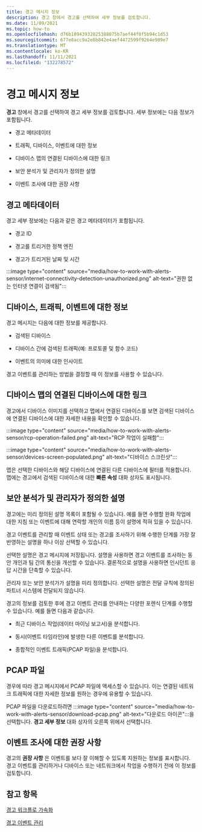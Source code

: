 ```yaml
---
title: 경고 메시지 정보
description: 경고 창에서 경고를 선택하여 세부 정보를 검토합니다.
ms.date: 11/09/2021
ms.topic: how-to
ms.openlocfilehash: d76b10943932825388075b7aef44f0f5b94c1d53
ms.sourcegitcommit: 677e8acc9a2e8b842e4aef4472599f9264e989e7
ms.translationtype: MT
ms.contentlocale: ko-KR
ms.lasthandoff: 11/11/2021
ms.locfileid: "132278572"
---
```

# <a name="about-alert-messages"></a>경고 메시지 정보

**경고** 창에서 경고를 선택하여 경고 세부 정보를 검토합니다. 세부 정보에는 다음 정보가 포함됩니다.

- 경고 메타데이터

- 트래픽, 디바이스, 이벤트에 대한 정보

- 디바이스 맵의 연결된 디바이스에 대한 링크

- 보안 분석가 및 관리자가 정의한 설명

- 이벤트 조사에 대한 권장 사항

## <a name="alert-metadata"></a>경고 메타데이터

경고 세부 정보에는 다음과 같은 경고 메타데이터가 포함됩니다.

  - 경고 ID

  - 경고를 트리거한 정책 엔진

  - 경고가 트리거된 날짜 및 시간

:::image type="content" source="media/how-to-work-with-alerts-sensor/internet-connectivity-detection-unauthorized.png" alt-text="권한 없는 인터넷 연결이 검색됨":::

## <a name="information-about-devices-traffic-and-the-event"></a>디바이스, 트래픽, 이벤트에 대한 정보

경고 메시지는 다음에 대한 정보를 제공합니다.

  - 검색된 디바이스

  - 디바이스 간에 검색된 트래픽(예: 프로토콜 및 함수 코드)

  - 이벤트의 의미에 대한 인사이트

경고 이벤트를 관리하는 방법을 결정할 때 이 정보를 사용할 수 있습니다.

## <a name="links-to-connected-devices-in-the-device-map"></a>디바이스 맵의 연결된 디바이스에 대한 링크

경고에서 디바이스 이미지를 선택하고 맵에서 연결된 디바이스를 보면 검색된 디바이스에 연결된 디바이스에 대한 자세한 내용을 확인할 수 있습니다.

:::image type="content" source="media/how-to-work-with-alerts-sensor/rcp-operation-failed.png" alt-text="RCP 작업이 실패함":::

:::image type="content" source="media/how-to-work-with-alerts-sensor/devices-screen-populated.png" alt-text="디바이스 스크린샷":::

맵은 선택한 디바이스와 해당 디바이스에 연결된 다른 디바이스에 필터를 적용합니다. 맵에는 경고에서 검색된 디바이스에 대한 **빠른 속성** 대화 상자도 표시됩니다.

## <a name="comments-defined-by-security-analysts-and-administrators"></a>보안 분석가 및 관리자가 정의한 설명 

경고에는 미리 정의된 설명 목록이 포함될 수 있습니다. 예를 들면 수행할 완화 작업에 대한 지침 또는 이벤트에 대해 연락할 개인의 이름 등이 설명에 적혀 있을 수 있습니다.

경고 이벤트를 관리할 때 이벤트 상태 또는 경고를 조사하기 위해 수행한 단계를 가장 잘 반영하는 설명을 하나 이상 선택할 수 있습니다.

선택한 설명은 경고 메시지에 저장됩니다. 설명을 사용하면 경고 이벤트를 조사하는 동안 개인과 팀 간의 통신을 개선할 수 있습니다. 결론적으로 설명을 사용하면 인시던트 응답 시간을 단축할 수 있습니다.

관리자 또는 보안 분석가가 설명을 미리 정의합니다. 선택한 설명은 전달 규칙에 정의된 파트너 시스템에 전달되지 않습니다.

경고의 정보를 검토한 후에 경고 이벤트 관리를 안내하는 다양한 포렌식 단계를 수행할 수 있습니다. 예를 들면 다음과 같습니다.

- 최근 디바이스 작업(데이터 마이닝 보고서)을 분석합니다. 

- 동시(이벤트 타임라인)에 발생한 다른 이벤트를 분석합니다. 

- 종합적인 이벤트 트래픽(PCAP 파일)을 분석합니다.

## <a name="pcap-files"></a>PCAP 파일

경우에 따라 경고 메시지에서 PCAP 파일에 액세스할 수 있습니다. 이는 연결된 네트워크 트래픽에 대한 자세한 정보를 원하는 경우에 유용할 수 있습니다.

PCAP 파일을 다운로드하려면 :::image type="content" source="media/how-to-work-with-alerts-sensor/download-pcap.png" alt-text="다운로드 아이콘":::을 선택합니다. **경고 세부 정보** 대화 상자의 오른쪽 위에서 선택합니다.

## <a name="recommendations-for-investigating-an-event"></a>이벤트 조사에 대한 권장 사항 

경고의 **권장 사항** 은 이벤트를 보다 잘 이해할 수 있도록 지원하는 정보를 표시합니다. 경고 이벤트를 관리하거나 디바이스 또는 네트워크에서 작업을 수행하기 전에 이 정보를 검토합니다.

## <a name="see-also"></a>참고 항목

[경고 워크플로 가속화](how-to-accelerate-alert-incident-response.md)

[경고 이벤트 관리](how-to-manage-the-alert-event.md)
